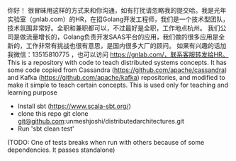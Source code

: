 你好！
很冒昧用这样的方式来和你沟通，如有打扰请忽略我的提交哈。我是光年实验室（gnlab.com）的HR，在招Golang开发工程师，我们是一个技术型团队，技术氛围非常好。全职和兼职都可以，不过最好是全职，工作地点杭州。
我们公司是做流量增长的，Golang负责开发SAAS平台的应用，我们做的很多应用是全新的，工作非常有挑战也很有意思，是国内很多大厂的顾问。
如果有兴趣的话加我微信：13515810775  ，也可以访问 https://gnlab.com/，联系客服转发给HR。
This is a repository with code to teach distributed systems concepts. It has some code copied from 
Cassandra (https://github.com/apache/cassandra) and Kafka (https://github.com/apache/kafka)
repositories, and modified to make it simple to teach certain concepts. 
This is used only for teaching and learning purpose

* Install sbt (https://www.scala-sbt.org/)
* clone this repo
  git clone git@github.com:unmeshjoshi/distributedarchitectures.git
* Run 'sbt clean test'

(TODO: One of tests breaks when run with others because of some dependencies. It passes standalone)  
  
